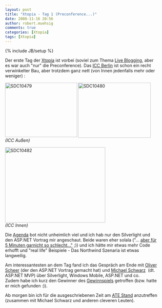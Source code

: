 ```yaml
---
layout: post
title: "Xtopia - Tag 1 (Preconference...)"
date: 2008-11-16 20:56
author: robert.muehsig
comments: true
categories: [Xtopia]
tags: [Xtopia]
---
```

{% include JB/setup %}
<p>Der erste Tag der <a href="http://xtopia.de/">Xtopia</a> ist vorbei (soviel zum Thema <a href="{{BASE_PATH}}/2008/11/14/live-blogging-von-der-xtopia-dem-technical-summit/">Live Blogging</a>, aber es war auch &quot;nur&quot; die Preconference). Das <a href="http://www1.messe-berlin.de/vip8_1/website/MesseBerlin/htdocs/www.icc-berlin/index_d.html">ICC Berlin</a> ist schon ein recht verwinkelter Bau, aber trotzdem ganz nett (von Innen jedenfalls mehr oder weniger) :</p>  <p><a href="{{BASE_PATH}}/assets/wp-images/sdc10479.jpg"><img style="border-top-width: 0px; border-left-width: 0px; border-bottom-width: 0px; border-right-width: 0px" height="178" alt="SDC10479" src="{{BASE_PATH}}/assets/wp-images/sdc10479-thumb.jpg" width="236" align="left" border="0" /></a> <a href="{{BASE_PATH}}/assets/wp-images/sdc10480.jpg"><img style="border-top-width: 0px; border-left-width: 0px; border-bottom-width: 0px; border-right-width: 0px" height="180" alt="SDC10480" src="{{BASE_PATH}}/assets/wp-images/sdc10480-thumb.jpg" width="238" border="0" /></a>     <br /><em>(ICC Au&#223;en)</em></p>  <p><a href="{{BASE_PATH}}/assets/wp-images/sdc10482.jpg"><img style="border-top-width: 0px; border-left-width: 0px; border-bottom-width: 0px; border-right-width: 0px" height="247" alt="SDC10482" src="{{BASE_PATH}}/assets/wp-images/sdc10482-thumb.jpg" width="328" border="0" /></a>     <br /><em>(ICC Innen)</em></p>  <p>Die <a href="http://www.xtopia-konferenz.de/Agenda_xt08.mspx?ActiveID=1216#PreConf">Agenda</a> bot nicht unheimlich viel und ich hab nur den Silverlight und den ASP.NET Vortrag mir angeschaut. Beide waren eher solala (&quot;... <a href="{{BASE_PATH}}/2008/11/10/die-dinge-geregelt-kriegen/">aber f&#252;r 5 Minuten garnicht so schlecht...&quot;</a> ;)) und ich h&#228;tte mir etwas mehr Code erhofft und &quot;real life&quot; Beispiele - Das Northwind Szenaria ist etwas langweilig.</p>  <p>Am interessantesten an dem Tag fand ich das Gespr&#228;ch am Ende mit <a href="http://blogs.msdn.com/olivers/">Oliver Scheer</a> (der den ASP.NET Vortrag gemacht hat) und <a href="http://weblogs.asp.net/mschwarz/">Michael Schwarz</a>&#160; (dt. ASP.NET MVP) &#252;ber Silverlight, Windows Mobile, ASP.NET und co.     <br />Zudem habe ich kurz den Gewinner des <a href="{{BASE_PATH}}/2008/09/11/ende-des-gewinnspiel/">Gewinnspiels</a> getroffen (bzw. hatte er mich gefunden :)).</p>  <p>Ab morgen bin ich f&#252;r die ausgeschriebenen Zeit am <a href="http://www.xtopia-konferenz.de/AskTheExperts_xt08.mspx?ActiveID=1393">ATE Stand</a> anzutreffen (zusammen mit Michael Schwarz und anderen cleveren Leuten).</p>
